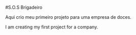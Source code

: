 #S.O.S Brigadeiro

Aqui crio meu primeiro projeto para uma empresa de doces.

I am creating my first project for a company.
